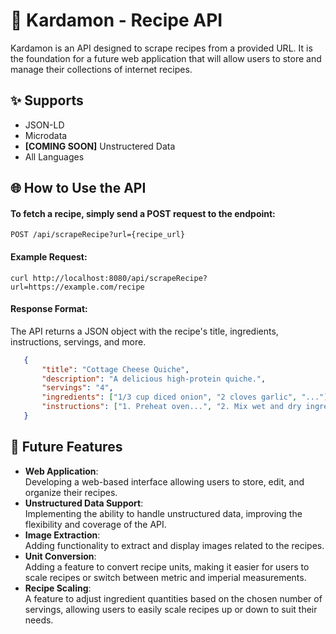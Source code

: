 # 🌿 Kardamon - Recipe API

Kardamon is an API designed to scrape recipes from a provided URL. It is the foundation for a future web application that will allow users to store and manage their collections of internet recipes.

## ✨ Supports

- JSON-LD
- Microdata
- **\[COMING SOON\]** Unstructered Data
- All Languages

## 🌐 How to Use the API

#### To fetch a recipe, simply send a POST request to the endpoint:

```
POST /api/scrapeRecipe?url={recipe_url}
```

#### **Example Request**:

```
curl http://localhost:8080/api/scrapeRecipe?url=https://example.com/recipe
```

#### **Response Format**: 
The API returns a JSON object with the recipe's title, ingredients, instructions, servings, and more.

```json
   {
       "title": "Cottage Cheese Quiche",
       "description": "A delicious high-protein quiche.",
       "servings": "4",
       "ingredients": ["1/3 cup diced onion", "2 cloves garlic", "..."],
       "instructions": ["1. Preheat oven...", "2. Mix wet and dry ingredients..."],
   }
```

## 🚧 Future Features
- **Web Application**:<br/>
  Developing a web-based interface allowing users to store, edit, and organize their recipes.
- **Unstructured Data Support**:<br/>
  Implementing the ability to handle unstructured data, improving the flexibility and coverage of the API.
- **Image Extraction**:<br/>
  Adding functionality to extract and display images related to the recipes.
- **Unit Conversion**:<br/>
  Adding a feature to convert recipe units, making it easier for users to scale recipes or switch between metric and imperial measurements.
- **Recipe Scaling**:<br/>
  A feature to adjust ingredient quantities based on the chosen number of servings, allowing users to easily scale recipes up or down to suit their needs.
